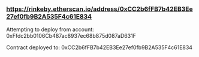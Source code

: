 ### https://rinkeby.etherscan.io/address/0xCC2b6fFB7b42EB3Ee27ef0fb9B2A535F4c61E834


Attempting to deploy from account: 0xFfdc2bb0106Cb487ac8937ec68b875d087aD631F

Contract deployed to: 0xCC2b6fFB7b42EB3Ee27ef0fb9B2A535F4c61E834

